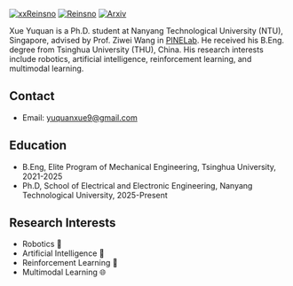 [![xxReinsno](https://img.shields.io/badge/xxReinsno-github-blue?logo=github)](https://github.com/xxReinsno) [![Reinsno](https://img.shields.io/badge/LinkedIn-xxReinsno-blue?logo=linkedin)](https://www.linkedin.com/in/yuquan-xue-56466a377) [![Arxiv](https://img.shields.io/badge/Arxiv-xxReinsno-lightgrey?logo=arxiv)](https://arxiv.org/search/?searchtype=author&query=Xue%2C+Y)

Xue Yuquan is a Ph.D. student at Nanyang Technological University (NTU), Singapore, advised by Prof. Ziwei Wang in [PINELab](https://pine-lab-ntu.github.io/index.html). He received his B.Eng. degree from Tsinghua University (THU), China. His research interests include robotics, artificial intelligence, reinforcement learning, and multimodal learning.

## Contact

- Email: yuquanxue9@gmail.com

## Education

- B.Eng, Elite Program of Mechanical Engineering, Tsinghua University, 2021-2025
- Ph.D, School of Electrical and Electronic Engineering, Nanyang Technological University, 2025-Present

## Research Interests

- Robotics 🤖
- Artificial Intelligence 🧠
- Reinforcement Learning 🎯
- Multimodal Learning 🌐
